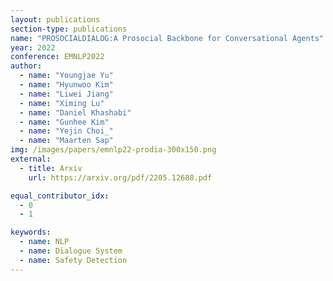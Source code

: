 ```yaml
---
layout: publications
section-type: publications
name: "PROSOCIALDIALOG:A Prosocial Backbone for Conversational Agents"
year: 2022
conference: EMNLP2022
author:
  - name: "Youngjae Yu"
  - name: "Hyunwoo Kim"
  - name: "Liwei Jiang"
  - name: "Ximing Lu"
  - name: "Daniel Khashabi"
  - name: "Gunhee Kim"
  - name: "Yejin Choi_"
  - name: "Maarten Sap"
img: /images/papers/emnlp22-prodia-300x150.png
external:
  - title: Arxiv
    url: https://arxiv.org/pdf/2205.12688.pdf

equal_contributor_idx:
  - 0
  - 1

keywords:
  - name: NLP
  - name: Dialogue System
  - name: Safety Detection
---
```



